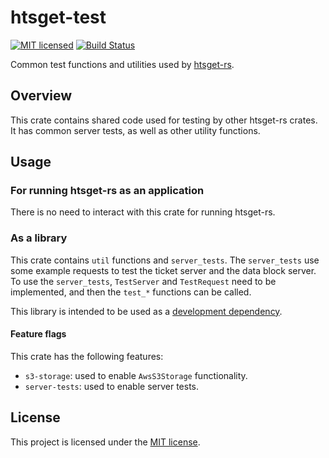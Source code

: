 # htsget-test

[![MIT licensed][mit-badge]][mit-url]
[![Build Status][actions-badge]][actions-url]

[mit-badge]: https://img.shields.io/badge/license-MIT-blue.svg
[mit-url]: https://github.com/umccr/htsget-rs/blob/main/LICENSE
[actions-badge]: https://github.com/umccr/htsget-rs/actions/workflows/action.yml/badge.svg
[actions-url]: https://github.com/umccr/htsget-rs/actions?query=workflow%3Atests+branch%3Amain

Common test functions and utilities used by [htsget-rs].

[htsget-rs]: https://github.com/umccr/htsget-rs

## Overview

This crate contains shared code used for testing by other htsget-rs crates. It has common server tests, as well as other
utility functions.

[noodles]: https://github.com/zaeleus/noodles

## Usage

### For running htsget-rs as an application

There is no need to interact with this crate for running htsget-rs.

### As a library

This crate contains `util` functions and `server_tests`. The `server_tests` use some example requests
to test the ticket server and the data block server. To use the `server_tests`, `TestServer` and
`TestRequest` need to be implemented, and then the `test_*` functions can be called.

This library is intended to be used as a [development dependency][dev-dependencies].

#### Feature flags

This crate has the following features:
* `s3-storage`: used to enable `AwsS3Storage` functionality.
* `server-tests`: used to enable server tests.

[dev-dependencies]: https://doc.rust-lang.org/cargo/reference/specifying-dependencies.html#development-dependencies

## License

This project is licensed under the [MIT license][license].

[license]: LICENSE